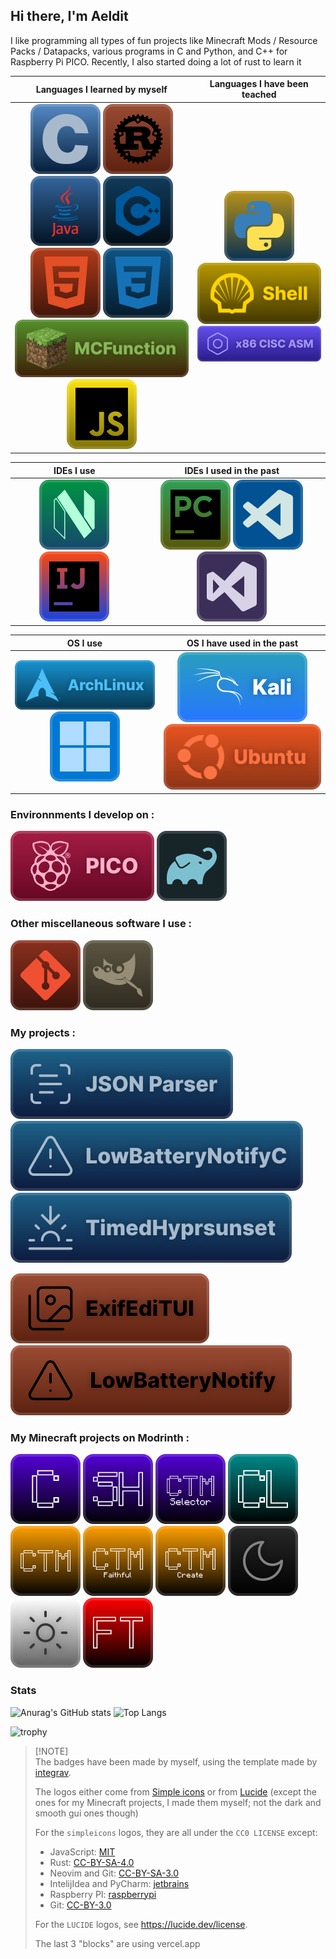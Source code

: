 ## Hi there, I'm Aeldit

I like programming all types of fun projects like Minecraft Mods / Resource Packs / Datapacks, various programs in C and Python, and C++ for Raspberry Pi PICO. Recently, I also started doing a lot of rust to learn it

| Languages I learned by myself | Languages I have been teached |
|:--:|:--:|
| ![c](./github_profile/lang_c.svg) ![rust](./github_profile/lang_rust.svg) ![java](./github_profile/lang_Java.svg) ![cpp](./github_profile/lang_cpp.svg) ![html](./github_profile/lang_html.svg) ![css](./github_profile/lang_css.svg) ![mcfunction](./github_profile/lang_mc.svg) ![js](./github_profile/lang_js.svg) | ![python](./github_profile/lang_python.svg) ![shell](./github_profile/lang_shell.svg) ![asm](./github_profile/asm.svg) |


| IDEs I use | IDEs I used in the past |
|:----------:|:-----------------------:|
| [![nvim](./github_profile/nvim.svg)](https://neovim.io/) [![intllijidea](./github_profile/intellij_idea.svg)](https://www.jetbrains.com/idea/) | [![pycharm](./github_profile/pycharm.svg)](https://www.jetbrains.com/pycharm/) [![vscode](./github_profile/vscode.svg)](https://code.visualstudio.com/) [![visualstudio](./github_profile/visual_studio.svg)](https://visualstudio.microsoft.com/) |

| OS I use | OS I have used in the past |
|:--------:|:--------------------------:|
|[![archlinux](./github_profile/archlinux.svg)](https://archlinux.org/) [![windows](./github_profile/windows.svg)](https://www.microsoft.com/en-us/windows) | [![kali](./github_profile/kali.svg)](https://www.kali.org/) [![ubuntu](./github_profile/ubuntu.svg)](https://ubuntu.com/) |

### Environnments I develop on :

[![pico](./github_profile/pico.svg)](https://www.raspberrypi.com/products/raspberry-pi-pico/)
[![gradle](./github_profile/gradle.svg)](https://gradle.org/)

### Other miscellaneous software I use :

[![git](./github_profile/git.svg)](https://git-scm.com/)
[![gimp](./github_profile/gimp.svg)](https://www.gimp.org/)

### My projects :

[![json-parser](./github_profile/proj_json-parser.svg)](https://github.com/Aeldit/JsonParser)
[![lowbatterynotifyc](./github_profile/proj_lowbattnotifyc.svg)](https://git.sr.ht/~aeldit/LowBatteryNotifier)
[![timedhyprsunset](./github_profile/proj_timedhyprsunset.svg)](https://git.sr.ht/~aeldit/TimedHyprsunset)

[![exifeditui](./github_profile/proj_exifeditui.svg)](https://github.com/Aeldit/ExifEdiTUI)
[![lowbatterynotifierrust](./github_profile/proj_lowbattnotify.svg)](https://git.sr.ht/~aeldit/LowBatteryNotifierRust)


### My Minecraft projects on Modrinth :

[![cyan_badge](./github_profile/mc_cyan.svg)](https://modrinth.com/mod/cyan)
[![cyansethome_badge](./github_profile/mc_cyansethome.svg)](https://modrinth.com/mod/cyansethome)
[![ctms_badge](./github_profile/mc_ctms.svg)](https://modrinth.com/mod/ctm-selector)
[![cyanlib_badge](./github_profile/mc_cyanlib.svg)](https://modrinth.com/mod/cyanlib)
[![ctm_badge](./github_profile/mc_ctm.svg)](https://modrinth.com/resourcepack/ctm-of-fabric)
[![ctm_faithful_badge](./github_profile/mc_ctmfaithful.svg)](https://modrinth.com/resourcepack/ctm-faithful)
[![ctm_create_badge](./github_profile/mc_ctmcreate.svg)](https://modrinth.com/resourcepack/ctm-create)
[![dark_gui_badge](./github_profile/mc_darkgui.svg)](https://modrinth.com/resourcepack/dark-smooth-gui)
[![light_gui_badge](./github_profile/mc_lightgui.svg)](https://modrinth.com/resourcepack/light-smooth-gui)
[![floating_texts_badge](./github_profile/mc_ft.svg)](https://modrinth.com/datapack/floating-texts)

### Stats

![Anurag's GitHub stats](https://github-readme-stats.vercel.app/api?username=aeldit&theme=catppuccin_mocha&show_icons=true)
![Top Langs](https://github-readme-stats.vercel.app/api/top-langs/?username=aeldit&layout=compact&theme=catppuccin_mocha)

![trophy](https://github-profile-trophy.vercel.app/?username=aeldit&theme=radical)

> [!NOTE]\
> The badges have been made by myself, using the template made by [integrav](https://github.com/intergrav/devins-badges).
>
> The logos either come from [Simple icons](https://simpleicons.org/) or
> from [Lucide](https://lucide.dev/icons/) (except the ones for my Minecraft projects, I made them myself; not the dark and smooth gui ones though)
>
> For the `simpleicons` logos, they are all under the `CC0 LICENSE` except:
> - JavaScript: [MIT](https://spdx.org/licenses/MIT)
> - Rust: [CC-BY-SA-4.0](https://spdx.org/licenses/CC-BY-SA-4.0)
> - Neovim and Git: [CC-BY-SA-3.0](https://spdx.org/licenses/CC-BY-SA-3.0)
> - IntelijIdea and PyCharm: [jetbrains](https://www.jetbrains.com/)
> - Raspberry PI: [raspberrypi](http://www.raspberrypi.com/)
> - Git: [CC-BY-3.0](https://spdx.org/licenses/CC-BY-3.0)
>
> For the `LUCIDE` logos, see https://lucide.dev/license.
>
> The last 3 "blocks" are using vercel.app
